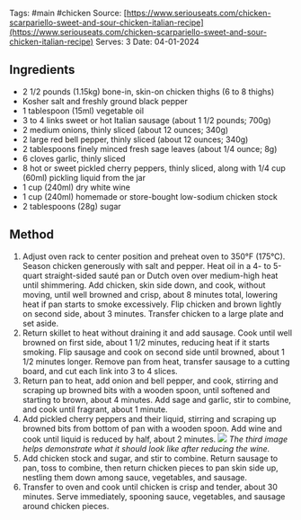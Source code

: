 Tags: #main #chicken 
Source: [https://www.seriouseats.com/chicken-scarpariello-sweet-and-sour-chicken-italian-recipe](https://www.seriouseats.com/chicken-scarpariello-sweet-and-sour-chicken-italian-recipe)
Serves: 3
Date: 04-01-2024  

## Ingredients

- 2 1/2 pounds (1.15kg) bone-in, skin-on chicken thighs (6 to 8 thighs)
- Kosher salt and freshly ground black pepper
- 1 tablespoon (15ml) vegetable oil
- 3 to 4 links sweet or hot Italian sausage (about 1 1/2 pounds; 700g)
- 2 medium onions, thinly sliced (about 12 ounces; 340g)
- 2 large red bell pepper, thinly sliced (about 12 ounces; 340g)
- 2 tablespoons finely minced fresh sage leaves (about 1/4 ounce; 8g)
- 6 cloves garlic, thinly sliced
- 8 hot or sweet pickled cherry peppers, thinly sliced, along with 1/4 cup (60ml) pickling liquid from the jar
- 1 cup (240ml) dry white wine
- 1 cup (240ml) homemade or store-bought low-sodium chicken stock
- 2 tablespoons (28g) sugar

## Method

1.  Adjust oven rack to center position and preheat oven to 350°F (175°C). Season chicken generously with salt and pepper. Heat oil in a 4- to 5-quart straight-sided sauté pan or Dutch oven over medium-high heat until shimmering. Add chicken, skin side down, and cook, without moving, until well browned and crisp, about 8 minutes total, lowering heat if pan starts to smoke excessively. Flip chicken and brown lightly on second side, about 3 minutes. Transfer chicken to a large plate and set aside.
2. Return skillet to heat without draining it and add sausage. Cook until well browned on first side, about 1 1/2 minutes, reducing heat if it starts smoking. Flip sausage and cook on second side until browned, about 1 1/2 minutes longer. Remove pan from heat, transfer sausage to a cutting board, and cut each link into 3 to 4 slices.
3. Return pan to heat, add onion and bell pepper, and cook, stirring and scraping up browned bits with a wooden spoon, until softened and starting to brown, about 4 minutes. Add sage and garlic, stir to combine, and cook until fragrant, about 1 minute.
4. Add pickled cherry peppers and their liquid, stirring and scraping up browned bits from bottom of pan with a wooden spoon. Add wine and cook until liquid is reduced by half, about 2 minutes.
   ![](6mw6fkky.bmp)
   *The third image helps demonstrate what it should look like after reducing the wine.*
5. Add chicken stock and sugar, and stir to combine. Return sausage to pan, toss to combine, then return chicken pieces to pan skin side up, nestling them down among sauce, vegetables, and sausage.
6. Transfer to oven and cook until chicken is crisp and tender, about 30 minutes. Serve immediately, spooning sauce, vegetables, and sausage around chicken pieces.